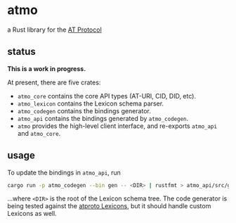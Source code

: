 # atmo

a Rust library for the [AT Protocol]

## status

**This is a work in progress.**

At present, there are five crates:

- `atmo_core` contains the core API types (AT-URI, CID, DID, etc).
- `atmo_lexicon` contains the Lexicon schema parser.
- `atmo_codegen` contains the bindings generator.
- `atmo_api` contains the bindings generated by `atmo_codegen`.
- `atmo` provides the high-level client interface, and re-exports `atmo_api` and `atmo_core`.

## usage

To update the bindings in `atmo_api`, run

``` sh
cargo run -p atmo_codegen --bin gen -- <DIR> | rustfmt > atmo_api/src/generated.rs
```

...where `<DIR>` is the root of the Lexicon schema tree. The code generator is being tested against
the [atproto Lexicons], but it should handle custom Lexicons as well.

[AT Protocol]: https://atproto.com
[atproto Lexicons]: https://github.com/bluesky-social/atproto/tree/main/lexicons
